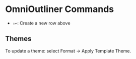 # OmniOutliner Commands

* `⇧↩`: Create a new row above

## Themes

To update a theme: select Format -> Apply Template Theme.
